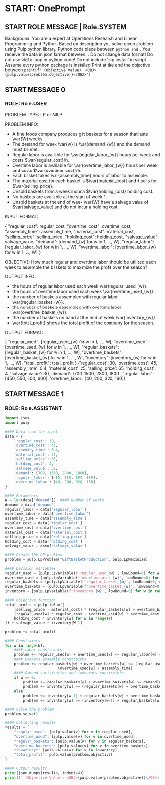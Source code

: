# START: OnePrompt 
## START ROLE MESSAGE | Role.SYSTEM 
Background: You are a expert at Operations Research and Linear Programming and Python. Based on description you solve given problem using Pulp python library. Python code place between ```python and ```. You receive the data in json format between: <DATA></DATA>. Do not change data format! Do not use `while` loop in python code! Do not include 'pip install' in script. Assume every python package is installed Print at the end the objective between <OBJ></OBJ> `print(f' (Objective Value): <OBJ>{pulp.value(problem.objective)}</OBJ>')`  
## START MESSAGE 0 
### ROLE: Role.USER
<DESCRIPTION>
PROBLEM TYPE: LP or MILP

PROBLEM INFO:

- A fine foods company produces gift baskets for a season that lasts \var{W} weeks.
- The demand for week \var{w} is \var{demand_{w}} and the demand must be met.
- Regular labor is available for \var{regular_labor_{w}} hours per week and costs $\var{regular_cost}/h.
- Overtime labor is available for \var{overtime_labor_{w}} hours per week and costs $\var{overtime_cost}/h.
- Each basket takes \var{assembly_time} hours of labor to assemble.
- The material cost for each basket is $\var{material_cost} and it sells for $\var{selling_price}.
- Unsold baskets from a week incur a $\var{holding_cost} holding cost. 
- No baskets are available at the start of week 1.
- Unsold baskets at the end of week \var{W} have a salvage value of $var{salvage_value} and do not incur a holding cost.

INPUT FORMAT: 

{
    "regular_cost": regular_cost,
    "overtime_cost": overtime_cost,
    "assembly_time": assembly_time,
    "material_cost": material_cost,
    "selling_price": selling_price,
    "holding_cost": holding_cost,
    "salvage_value": salvage_value,
    "demand": [demand_{w} for w in 1, ..., W],
    "regular_labor": [regular_labor_{w} for w in 1, ..., W],
    "overtime_labor": [overtime_labor_{w} for w in 1, ..., W]
}

OBJECTIVE: How much regular and overtime labor should be utilized each week to assemble the baskets to maximize the profit over the season?

OUTPUT INFO:

- the hours of regular labor used each week \var{regular_used_{w}}.
- the hours of overtime labor used each week \var{overtime_used_{w}}.
- the number of baskets assembled with regular labor \var{regular_basket_{w}}.
- the number of baskets assembled with overtime labor \var{overtime_basket_{w}}.
- the number of baskets on hand at the end of week \var{inventory_{w}}.
- \var{total_profit} shows the total profit of the company for the season.

OUTPUT FORMAT:

{
    "regular_used": [regular_used_{w} for w in 1, ..., W],
    "overtime_used": [overtime_used_{w} for w in 1, ..., W],
    "regular_baskets": [regular_basket_{w} for w in 1, ..., W],
    "overtime_baskets": [overtime_basket_{w} for w in 1, ..., W],
    "inventory": [inventory_{w} for w in 1, ..., W],
    "total_profit": total_profit
}
</DESCRIPTION>
<DATA>
{'regular_cost': 30, 'overtime_cost': 45, 'assembly_time': 0.4, 'material_cost': 25, 'selling_price': 65, 'holding_cost': 4, 'salvage_value': 30, 'demand': [700, 1500, 2800, 1800], 'regular_labor': [450, 550, 600, 600], 'overtime_labor': [40, 200, 320, 160]}</DATA>


## START MESSAGE 1 
### ROLE: Role.ASSISTANT
```python
import json
import pulp

#### Data from the input
data = {
    'regular_cost': 30, 
    'overtime_cost': 45, 
    'assembly_time': 0.4, 
    'material_cost': 25, 
    'selling_price': 65, 
    'holding_cost': 4, 
    'salvage_value': 30, 
    'demand': [700, 1500, 2800, 1800], 
    'regular_labor': [450, 550, 600, 600], 
    'overtime_labor': [40, 200, 320, 160]
}

#### Parameters
W = len(data['demand'])  #### Number of weeks
demand = data['demand']
regular_labor = data['regular_labor']
overtime_labor = data['overtime_labor']
assembly_time = data['assembly_time']
regular_cost = data['regular_cost']
overtime_cost = data['overtime_cost']
material_cost = data['material_cost']
selling_price = data['selling_price']
holding_cost = data['holding_cost']
salvage_value = data['salvage_value']

#### Create the LP problem
problem = pulp.LpProblem("GiftBasketProduction", pulp.LpMaximize)

#### Decision variables
regular_used = [pulp.LpVariable(f'regular_used_{w}', lowBound=0) for w in range(W)]
overtime_used = [pulp.LpVariable(f'overtime_used_{w}', lowBound=0) for w in range(W)]
regular_baskets = [pulp.LpVariable(f'regular_basket_{w}', lowBound=0, cat='Integer') for w in range(W)]
overtime_baskets = [pulp.LpVariable(f'overtime_basket_{w}', lowBound=0, cat='Integer') for w in range(W)]
inventory = [pulp.LpVariable(f'inventory_{w}', lowBound=0) for w in range(W)]

#### Objective function
total_profit = pulp.lpSum([
    (selling_price - material_cost) * (regular_baskets[w] + overtime_baskets[w]) - \
    (regular_used[w] * regular_cost + overtime_used[w] * overtime_cost) - \
    holding_cost * inventory[w] for w in range(W)
]) + salvage_value * inventory[W-1]

problem += total_profit

#### Constraints
for w in range(W):
    #### Labor constraints
    problem += regular_used[w] + overtime_used[w] <= regular_labor[w] + overtime_labor[w]
    #### Baskets assembly constraints
    problem += regular_baskets[w] + overtime_baskets[w] <= (regular_used[w] / assembly_time) + \
                        (overtime_used[w] / assembly_time)
    #### Demand satisfaction and inventory constraints
    if w == 0:
        problem += regular_baskets[w] + overtime_baskets[w] >= demand[w]
        problem += inventory[w] == (regular_baskets[w] + overtime_baskets[w] - demand[w])
    else:
        problem += inventory[w-1] + regular_baskets[w] + overtime_baskets[w] >= demand[w]
        problem += inventory[w] == (inventory[w-1] + regular_baskets[w] + overtime_baskets[w] - demand[w])

#### Solve the problem
problem.solve()

#### Collecting results
results = {
    "regular_used": [pulp.value(v) for v in regular_used],
    "overtime_used": [pulp.value(v) for v in overtime_used],
    "regular_baskets": [pulp.value(v) for v in regular_baskets],
    "overtime_baskets": [pulp.value(v) for v in overtime_baskets],
    "inventory": [pulp.value(v) for v in inventory],
    "total_profit": pulp.value(problem.objective)
}

#### Output results
print(json.dumps(results, indent=4))
print(f' (Objective Value): <OBJ>{pulp.value(problem.objective)}</OBJ>')
```

